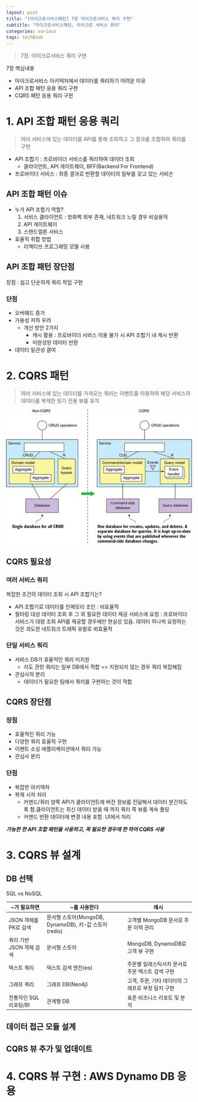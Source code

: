 ```yaml
---
layout: post
title: "[마이크로서비스패턴] 7장 마이크로서비스 쿼리 구현"
subtitle: "마이크로서비스패턴, 마이크로 서비스 쿼리"
categories: various
tags: techBook
---
```

> 7장. 마이크로서비스 쿼리 구현

7장 핵심내용  
- 마이크로서비스 아키텍처에서 데이터를 쿼리하기 어려운 이유
- API 조합 패턴 응용 쿼리 구현
- CQRS 패턴 응용 쿼리 구현


# 1. API 조합 패턴 응용 쿼리
> 여러 서비스에 있는 데이터를 API를 통해 조회하고 그 결과를 조합하여 쿼리를 구현

- API 조합기 : 프로바이더 서비스를 쿼리하여 데이터 조회
  - 클라이언트, API 게이트웨이, BFF(Backend For Frontend)
- 프로바이더 서비스 : 최종 결과로 반환할 데이터의 일부를 갖고 있는 서비슨  


## API 조합 패턴 이슈
- 누가 API 조합기 역할?
  1. 서비스 클라이언트 : 방화벽 외부 존재, 네트워크 느릴 경우 비실용적
  2. API 게이트웨이
  3. 스탠드얼론 서비스
- 효율적 취합 방법
  - 리액티브 프로그래밍 모델 사용


## API 조합 패턴 장단점
장점 : 쉽고 단순하게 쿼리 작업 구현 

### 단점
- 오버헤드 증가
- 가용성 저하 우려
  - 개선 방안 2가지
    - 캐시 활용 : 프로바이더 서비스 이용 불가 시 API 조합기 내 캐시 반환
    - 미완성된 데이터 반환
- 데이터 일관성 결여


# 2. CQRS 패턴
> 여러 서비스에 있는 데이터를 가져오는 쿼리는 이벤트를 이용하여 해당 서비스의 데이터를 복제한 읽기 전용 뷰를 유지

![cqrs](/assets/img/techbook/microservicepattern/cqrs.jpeg)

## CQRS 필요성
### 여러 서비스 쿼리
복잡한 조건의 데이터 조회 시 API 조합기는?  
- API 조합기로 데이터를 인메모리 조인 : 비효율적
- 필터링 대상 데이터 조회 후 그 외 필요한 데이터 제공 서비스에 요청 : 프로바이더 서비스가 대량 조회 API를 제공할 경우에만 현실성 있음. 데이터 하나씩 요청하는 것은 과도한 네트워크 트래픽 유발로 비효율적

### 단일 서비스 쿼리
- 서비스 DB가 효율적인 쿼리 미지원
  - 지도 관련 쿼리는 일부 DB에서 적합 => 지원되지 않는 경우 쿼리 복잡해짐
- 관심사의 분리
  - 데이터가 필요한 팀에서 쿼리를 구현하는 것이 적합

## CQRS 장단점
### 장점
- 효율적인 쿼리 가능
- 다양한 쿼리 효율적 구현
- 이벤트 소싱 애플리케이션에서 쿼리 가능
- 관심사 분리

### 단점
- 복잡한 아키텍처
- 복제 시차 처리
  - 커맨드/쿼리 양쪽 API가 클라이언트에 버전 정보를 전달해서 데이터 분간하도록 함.클라이언트는 최신 데이터 받을 때 까지 쿼리 쪽 뷰를 계속 폴링
  - 커맨드 반환 데이터에 변경 내용 포함. UI에서 처리

***가능한 한 API 조합 패턴을 사용하고, 꼭 필요한 경우에 한 하여 CQRS 사용***

# 3. CQRS 뷰 설계
## DB 선택
SQL vs NoSQL  

|~가 필요하면|~를 사용한다|예시|
|--|--|--|
|JSON 객체를 PK로 검색|문서형 스토어(MongoDB, DynamoDB), 키-값 스토어(redis)|고객별 MongoDB 문서로 주문 이력 관리|
|쿼리 기반 JSON 객체 검색|문서형 스토어|MongoDB, DynamoDB로 고객 뷰 구현|
|텍스트 쿼리|텍스트 검색 엔진(es)|주문별 일래스틱서치 문서로 주문 텍스트 검색 구현|
|그래프 쿼리|그래프 DB(Neo4j)|고객, 주문, 기타 데이터의 그래프로 부정 탐지 구현|
|전통적인 SQL 리포팅/BI|관계형 DB|표준 비즈니스 리포트 및 분석|

## 데이터 접근 모듈 설계


## CQRS 뷰 추가 및 업데이트

# 4. CQRS 뷰 구현 : AWS Dynamo DB 응용
